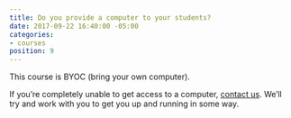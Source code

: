 ```yaml
---
title: Do you provide a computer to your students?
date: 2017-09-22 16:40:00 -05:00
categories:
- courses
position: 9
---
```


This course is BYOC (bring your own computer).

If you’re completely unable to get access to a computer, [contact us](/contact). We’ll try and work with you to get you up and running in some way.